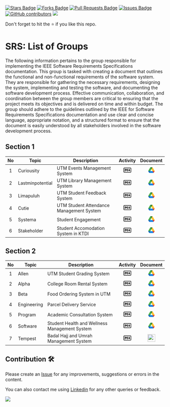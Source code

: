 <a href="https://github.com/drshahizan/software-engineering/stargazers"><img src="https://img.shields.io/github/stars/drshahizan/software-engineering" alt="Stars Badge"/></a>
<a href="https://github.com/drshahizan/software-engineering/network/members"><img src="https://img.shields.io/github/forks/drshahizan/software-engineering" alt="Forks Badge"/></a>
<a href="https://github.com/drshahizan/software-engineering/pulls"><img src="https://img.shields.io/github/issues-pr/drshahizan/software-engineering" alt="Pull Requests Badge"/></a>
<a href="https://github.com/drshahizan/software-engineering/issues"><img src="https://img.shields.io/github/issues/drshahizan/software-engineering" alt="Issues Badge"/></a>
<a href="https://github.com/drshahizan/software-engineering/graphs/contributors"><img alt="GitHub contributors" src="https://img.shields.io/github/contributors/drshahizan/software-engineering?color=2b9348"></a>
![](https://visitor-badge.glitch.me/badge?page_id=drshahizan/software-engineering)

Don't forget to hit the :star: if you like this repo.

# SRS: List of Groups

The following information pertains to the group responsible for implementing the IEEE Software Requirements Specifications documentation. This group is tasked with creating a document that outlines the functional and non-functional requirements of the software system. They are responsible for gathering the necessary requirements, designing the system, implementing and testing the software, and documenting the software development process. Effective communication, collaboration, and coordination between the group members are critical to ensuring that the project meets its objectives and is delivered on time and within budget. The group should adhere to the guidelines outlined by the IEEE for Software Requirements Specifications documentation and use clear and concise language, appropriate notation, and a structured format to ensure that the document is easily understood by all stakeholders involved in the software development process.

## Section 1

| No | Topic | Description | Activity | Document |
| :-----: | ------ | ------ | :------: | :------: |
| 1 | Curiousity | UTM Events Management System |<a href="sec01/curiousity" ><img src="../../../images/markdownp.png" width="24px" height="24px" ></a> | <a href="https://drive.google.com/drive/folders/1aYNPTLyEzhnXa1N3ZhKtyqyPSq3My5vw?usp=sharing" ><img src="../../../images/drive_google.png" width="24px" height="24px" ></a> |
| 2 | Lastminpotential | UTM Library Management System |<a href="sec01/lastminpotential" ><img src="../../../images/markdownp.png" width="24px" height="24px" ></a> |<a href="https://drive.google.com/drive/folders/1Jd9PpRl-T7ZPukk70ngpkfTASOn2Dczd?usp=sharing" ><img src="../../../images/drive_google.png" width="24px" height="24px" ></a>  |
| 3 | Limapuluh | UTM Student Feedback System |<a href="sec01/limapuluh" ><img src="../../../images/markdownp.png" width="24px" height="24px" ></a> |<a href="https://drive.google.com/drive/folders/165mLbTsRNmratunYS83trkycvVrxzZxc?usp=sharing" ><img src="../../../images/drive_google.png" width="24px" height="24px" ></a>  |
| 4 | Cutie | UTM Student Attendance Management System |<a href="sec01/cutie" ><img src="../../../images/markdownp.png" width="24px" height="24px" ></a> | <a href="https://drive.google.com/drive/folders/1Cc6jUmvTntoEq5_M8lMJhg6jELg_-IfI?usp=sharing" ><img src="../../../images/drive_google.png" width="24px" height="24px" ></a> |
| 5 | Systema | Student Engagement | <a href="sec01/systema" ><img src="../../../images/markdownp.png" width="24px" height="24px" ></a> | <a href="https://drive.google.com/drive/folders/1oOTv_M35HU2o4OQtKXo2ISYAOgdxs9-5?usp=sharing" ><img src="../../../images/drive_google.png" width="24px" height="24px" ></a> |
| 6 | Stakeholder | Student Accomodation System in KTDI |<a href="sec01/stakeholder" ><img src="../../../images/markdownp.png" width="24px" height="24px" ></a> | <a href="https://drive.google.com/drive/folders/1xP1JuvAbcXbyt3EyxCFSW0-bMcZxaPd5?usp=sharing" ><img src="../../../images/drive_google.png" width="24px" height="24px" ></a> |

## Section 2

| No | Topic | Description | Activity | Document |
| :-----: | ------ | ------ | :------: | :------: |
| 1 | Allen | UTM Student Grading System |<a href="sec02/allen" ><img src="../../../images/markdownp.png" width="24px" height="24px" ></a> | <a href="https://drive.google.com/drive/folders/1VLxRNwSyDmoDCzRIjD04Sygidz8Imp8A?usp=sharing" ><img src="../../../images/drive_google.png" width="24px" height="24px" ></a> |
| 2 | Alpha | College Room Rental System |<a href="sec02/alpha" ><img src="../../../images/markdownp.png" width="24px" height="24px" ></a> | <a href="https://drive.google.com/drive/folders/13ORkXGqhQvWlCVeE8A95KMH4q6KokaPY?usp=sharing" ><img src="../../../images/drive_google.png" width="24px" height="24px" ></a> |
| 3 | Beta | Food Ordering System in UTM |<a href="sec02/beta" ><img src="../../../images/markdownp.png" width="24px" height="24px" ></a> |<a href="https://drive.google.com/drive/folders/1rMeCcmN_1bdhgX7RLZXZXZDiChRnBuxn?usp=sharing" ><img src="../../../images/drive_google.png" width="24px" height="24px" ></a> |
| 4 | Engineering | Parcel Delivery Service |<a href="sec02/engineering" ><img src="../../../images/markdownp.png" width="24px" height="24px" ></a> | <a href="https://drive.google.com/drive/folders/1IGaLvSRuANvc2j9oh9FFVY87RtCi0OaJ?usp=sharing" ><img src="../../../images/drive_google.png" width="24px" height="24px" ></a> |
| 5 | Program | Academic Consultation System|<a href="sec02/program" ><img src="../../../images/markdownp.png" width="24px" height="24px" ></a> | <a href="https://drive.google.com/drive/folders/1qMErQsLvpeDmBhWP44ltDzrNxc8GQe2s?usp=sharing" ><img src="../../../images/drive_google.png" width="24px" height="24px" ></a> |
| 6 | Software| Student Health and Wellness Management System |<a href="sec02/software" ><img src="../../../images/markdownp.png" width="24px" height="24px" ></a> | <a href="https://drive.google.com/drive/folders/1wirG--meSpZ3Qbykf8V2CYOd2Y3FSdC2?usp=sharing" ><img src="../../../images/drive_google.png" width="24px" height="24px" ></a> |
| 7 | Tempest | Badal Hajj and Umrah Management System|<a href="sec02/tempest" ><img src="../../../images/markdownp.png" width="24px" height="24px" ></a> | <a href="https://drive.google.com/drive/folders/1-zEGx_rXI_ZN3VAy71IBjJdcihMaBt5i?usp=sharing" ><img src="../../../images/ddrive_google.png" width="24px" height="24px" ></a> |


## Contribution 🛠️
Please create an [Issue](https://github.com/drshahizan/software-engineering/issues) for any improvements, suggestions or errors in the content.

You can also contact me using [Linkedin](https://www.linkedin.com/in/drshahizan/) for any other queries or feedback.

![](https://visitor-badge.glitch.me/badge?page_id=drshahizan)

